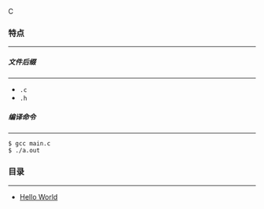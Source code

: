 C

### 特点
---
##### 文件后缀
---
* `.c`
* `.h`

##### 编译命令
---
```
$ gcc main.c
$ ./a.out
```

### 目录
---
* [Hello World](https://github.com/PFei-He/Language-Study-Note/tree/master/C/Hello%20World)
